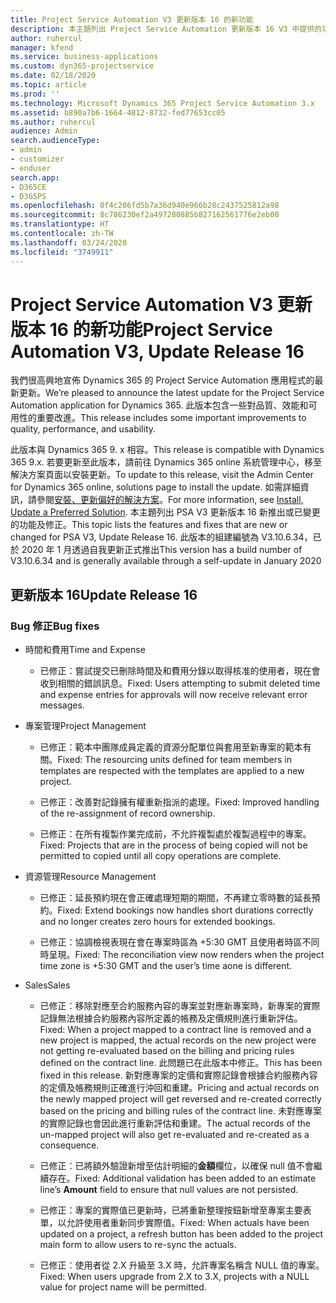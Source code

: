 ```yaml
---
title: Project Service Automation V3 更新版本 16 的新功能
description: 本主題列出 Project Service Automation 更新版本 16 V3 中提供的功能和修正。
author: ruhercul
manager: kfend
ms.service: business-applications
ms.custom: dyn365-projectservice
ms.date: 02/18/2020
ms.topic: article
ms.prod: ''
ms.technology: Microsoft Dynamics 365 Project Service Automation 3.x
ms.assetid: b890a7b6-1664-4812-8732-fed77653cc05
ms.author: ruhercul
audience: Admin
search.audienceType:
- admin
- customizer
- enduser
search.app:
- D365CE
- D365PS
ms.openlocfilehash: 0f4c206fd5b7a36d940e966b28c2437525812a98
ms.sourcegitcommit: 8c786230ef2a497280885b827162561776e2eb00
ms.translationtype: HT
ms.contentlocale: zh-TW
ms.lasthandoff: 03/24/2020
ms.locfileid: "3749911"
---
```

# <a name="project-service-automation-v3-update-release-16"></a><span data-ttu-id="ff36d-103">Project Service Automation V3 更新版本 16 的新功能</span><span class="sxs-lookup"><span data-stu-id="ff36d-103">Project Service Automation V3, Update Release 16</span></span>
<span data-ttu-id="ff36d-104">我們很高興地宣佈 Dynamics 365 的 Project Service Automation 應用程式的最新更新。</span><span class="sxs-lookup"><span data-stu-id="ff36d-104">We’re pleased to announce the latest update for the Project Service Automation application for Dynamics 365.</span></span> <span data-ttu-id="ff36d-105">此版本包含一些對品質、效能和可用性的重要改進。</span><span class="sxs-lookup"><span data-stu-id="ff36d-105">This release includes some important improvements to quality, performance, and usability.</span></span>

<span data-ttu-id="ff36d-106">此版本與 Dynamics 365 9. x 相容。</span><span class="sxs-lookup"><span data-stu-id="ff36d-106">This release is compatible with Dynamics 365 9.x.</span></span> <span data-ttu-id="ff36d-107">若要更新至此版本，請前往 Dynamics 365 online 系統管理中心，移至解決方案頁面以安裝更新。</span><span class="sxs-lookup"><span data-stu-id="ff36d-107">To update to this release, visit the Admin Center for Dynamics 365 online, solutions page to install the update.</span></span> <span data-ttu-id="ff36d-108">如需詳細資訊，請參閱[安裝、更新偏好的解決方案](https://docs.microsoft.com/dynamics365/project-service/upgrade-psa-home-page)。</span><span class="sxs-lookup"><span data-stu-id="ff36d-108">For more information, see [Install, Update a Preferred Solution](https://docs.microsoft.com/dynamics365/project-service/upgrade-psa-home-page).</span></span> <span data-ttu-id="ff36d-109">本主題列出 PSA V3 更新版本 16 新推出或已變更的功能及修正。</span><span class="sxs-lookup"><span data-stu-id="ff36d-109">This topic lists the features and fixes that are new or changed for PSA V3, Update Release 16.</span></span> <span data-ttu-id="ff36d-110">此版本的組建編號為 V3.10.6.34，已於 2020 年 1 月透過自我更新正式推出</span><span class="sxs-lookup"><span data-stu-id="ff36d-110">This version has a build number of V3.10.6.34 and is generally available through a self-update in January 2020</span></span>

## <a name="update-release-16"></a><span data-ttu-id="ff36d-111">更新版本 16</span><span class="sxs-lookup"><span data-stu-id="ff36d-111">Update Release 16</span></span>

### <a name="bug-fixes"></a><span data-ttu-id="ff36d-112">Bug 修正</span><span class="sxs-lookup"><span data-stu-id="ff36d-112">Bug fixes</span></span>

-   <span data-ttu-id="ff36d-113">時間和費用</span><span class="sxs-lookup"><span data-stu-id="ff36d-113">Time and Expense</span></span>

    -   <span data-ttu-id="ff36d-114">已修正：嘗試提交已刪除時間及和費用分錄以取得核准的使用者，現在會收到相關的錯誤訊息。</span><span class="sxs-lookup"><span data-stu-id="ff36d-114">Fixed: Users attempting to submit deleted time and expense entries for approvals will now receive relevant error messages.</span></span>

-   <span data-ttu-id="ff36d-115">專案管理</span><span class="sxs-lookup"><span data-stu-id="ff36d-115">Project Management</span></span>

    -   <span data-ttu-id="ff36d-116">已修正：範本中團隊成員定義的資源分配單位與套用至新專案的範本有關。</span><span class="sxs-lookup"><span data-stu-id="ff36d-116">Fixed: The resourcing units defined for team members in templates are respected with the templates are applied to a new project.</span></span>

    -   <span data-ttu-id="ff36d-117">已修正：改善對記錄擁有權重新指派的處理。</span><span class="sxs-lookup"><span data-stu-id="ff36d-117">Fixed: Improved handling of the re-assignment of record ownership.</span></span>

    -   <span data-ttu-id="ff36d-118">已修正：在所有複製作業完成前，不允許複製處於複製過程中的專案。</span><span class="sxs-lookup"><span data-stu-id="ff36d-118">Fixed: Projects that are in the process of being copied will not be permitted to copied until all copy operations are complete.</span></span>

-   <span data-ttu-id="ff36d-119">資源管理</span><span class="sxs-lookup"><span data-stu-id="ff36d-119">Resource Management</span></span>

    -   <span data-ttu-id="ff36d-120">已修正：延長預約現在會正確處理短期的期間，不再建立零時數的延長預約。</span><span class="sxs-lookup"><span data-stu-id="ff36d-120">Fixed: Extend bookings now handles short durations correctly and no longer creates zero hours for extended bookings.</span></span>

    -   <span data-ttu-id="ff36d-121">已修正：協調檢視表現在會在專案時區為 +5:30 GMT 且使用者時區不同時呈現。</span><span class="sxs-lookup"><span data-stu-id="ff36d-121">Fixed: The reconciliation view now renders when the project time zone is +5:30 GMT and the user’s time aone is different.</span></span>

-   <span data-ttu-id="ff36d-122">Sales</span><span class="sxs-lookup"><span data-stu-id="ff36d-122">Sales</span></span>

    -   <span data-ttu-id="ff36d-123">已修正：移除對應至合約服務內容的專案並對應新專案時，新專案的實際記錄無法根據合約服務內容所定義的帳務及定價規則進行重新評估。</span><span class="sxs-lookup"><span data-stu-id="ff36d-123">Fixed: When a project mapped to a contract line is removed and a new project is mapped, the actual records on the new project were not getting re-evaluated based on the billing and pricing rules defined on the contract line.</span></span> <span data-ttu-id="ff36d-124">此問題已在此版本中修正。</span><span class="sxs-lookup"><span data-stu-id="ff36d-124">This has been fixed in this release.</span></span> <span data-ttu-id="ff36d-125">新對應專案的定價和實際記錄會根據合約服務內容的定價及帳務規則正確進行沖回和重建。</span><span class="sxs-lookup"><span data-stu-id="ff36d-125">Pricing and actual records on the newly mapped project will get reversed and re-created correctly based on the pricing and billing rules of the contract line.</span></span> <span data-ttu-id="ff36d-126">未對應專案的實際記錄也會因此進行重新評估和重建。</span><span class="sxs-lookup"><span data-stu-id="ff36d-126">The actual records of the un-mapped project will also get re-evaluated and re-created as a consequence.</span></span>

    -   <span data-ttu-id="ff36d-127">已修正：已將額外驗證新增至估計明細的**金額**欄位，以確保 null 值不會繼續存在。</span><span class="sxs-lookup"><span data-stu-id="ff36d-127">Fixed: Additional validation has been added to an estimate line’s **Amount** field to ensure that null values are not persisted.</span></span>

    -   <span data-ttu-id="ff36d-128">已修正：專案的實際值已更新時，已將重新整理按鈕新增至專案主要表單，以允許使用者重新同步實際值。</span><span class="sxs-lookup"><span data-stu-id="ff36d-128">Fixed: When actuals have been updated on a project, a refresh button has been added to the project main form to allow users to re-sync the actuals.</span></span>

    -   <span data-ttu-id="ff36d-129">已修正：使用者從 2.X 升級至 3.X 時，允許專案名稱含 NULL 值的專案。</span><span class="sxs-lookup"><span data-stu-id="ff36d-129">Fixed: When users upgrade from 2.X to 3.X, projects with a NULL value for project name will be permitted.</span></span>

